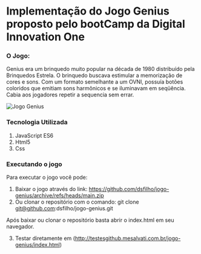 # Implementação do Jogo Genius proposto pelo bootCamp da Digital Innovation One

### O Jogo:

Genius era um brinquedo muito popular na década de 1980 distribuído pela Brinquedos Estrela.
O brinquedo buscava estimular a memorização de cores e sons. Com um formato semelhante a um OVNI, possuía botões coloridos que emitiam sons harmônicos e se iluminavam em seqüência. Cabia aos jogadores repetir a sequencia sem errar.

![Jogo Genius](https://m.media-amazon.com/images/I/614UDTGGknL._AC_SX569_.jpg)

### Tecnologia Utilizada

1. JavaScript ES6
2. Html5
3. Css

### Executando o jogo

Para executar o jogo você pode:

1. Baixar o jogo através do link: https://github.com/dsfilho/jogo-genius/archive/refs/heads/main.zip
2. Ou clonar o repositório com o comando: git clone git@github.com:dsfilho/jogo-genius.git

Após baixar ou clonar o repositório basta abrir o index.html em seu navegador.

3. Testar diretamente em (http://testesgithub.mesalvati.com.br/jogo-genius/index.html)



